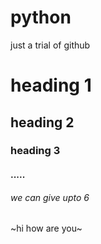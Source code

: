 # python
just a trial of github
# heading 1
## heading 2
### heading 3
#### .....
###### we can give upto 6
~hi how are you~
